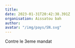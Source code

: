 ```yaml
---
title: 
date: 2023-01-31T20:42:38.391Z
organisation: Aissatou bah
author: 
avatar: "/img/pays/SN.svg"
---
```


Contre le 3eme mandat 